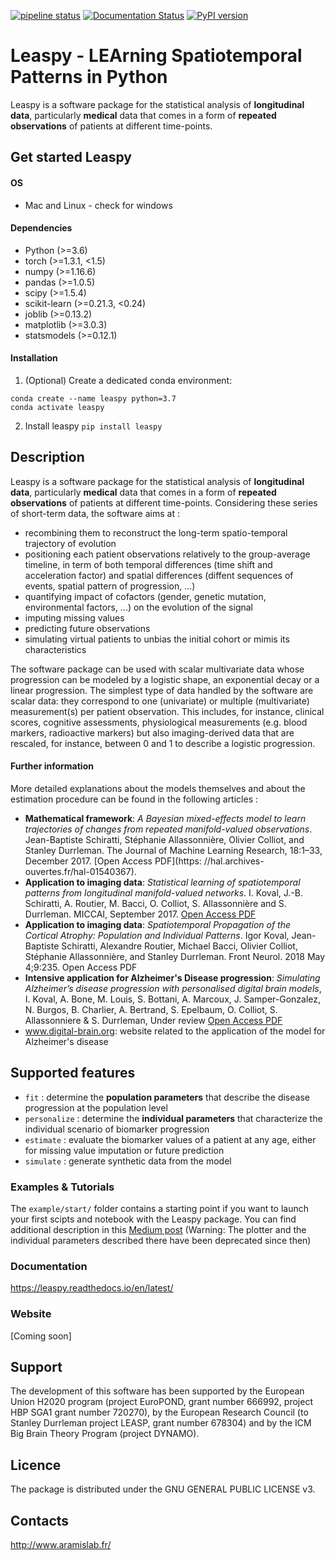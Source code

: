 [![pipeline status](https://gitlab.com/icm-institute/aramislab/leaspy/badges/master/pipeline.svg)](https://gitlab.com/icm-institute/aramislab/leaspy/commits/master)
[![Documentation Status](https://readthedocs.org/projects/leaspy/badge/?version=latest)](https://leaspy.readthedocs.io/en/latest/?badge=latest)
[![PyPI version](https://badge.fury.io/py/leaspy.svg)](https://badge.fury.io/py/leaspy)

# Leaspy - LEArning Spatiotemporal Patterns in Python
Leaspy is a software package for the statistical analysis of **longitudinal data**, particularly **medical** data that comes in a form of **repeated observations** of patients at different time-points.

## Get started Leaspy
#### OS
- Mac and Linux - check for windows

#### Dependencies

- Python (>=3.6)
- torch (>=1.3.1, <1.5)
- numpy (>=1.16.6)
- pandas (>=1.0.5)
- scipy (>=1.5.4)
- scikit-learn (>=0.21.3, <0.24)
- joblib (>=0.13.2)
- matplotlib (>=3.0.3)
- statsmodels (>=0.12.1)

#### Installation

1. (Optional) Create a dedicated conda environment:
```
conda create --name leaspy python=3.7
conda activate leaspy
```

2. Install leaspy
`pip install leaspy`



## Description
Leaspy is a software package for the statistical analysis of **longitudinal data**, particularly **medical** data that comes in a form of **repeated observations** of patients at different time-points.
Considering these series of short-term data, the software aims at :
- recombining them to reconstruct the long-term spatio-temporal trajectory of evolution
- positioning each patient observations relatively to the group-average timeline, in term of both temporal differences (time shift and acceleration factor) and spatial differences (diffent sequences of events, spatial pattern of progression, ...)
- quantifying impact of cofactors (gender, genetic mutation, environmental factors, ...) on the evolution of the signal
- imputing missing values
- predicting future observations
- simulating virtual patients to unbias the initial cohort or mimis its characteristics



The software package can be used with scalar multivariate data whose progression can be modeled by a logistic shape, an exponential decay or a linear progression.
The simplest type of data handled by the software are scalar data: they correspond to one (univariate) or multiple (multivariate) measurement(s) per patient observation.
This includes, for instance, clinical scores, cognitive assessments, physiological measurements (e.g. blood markers, radioactive markers) but also imaging-derived data that are rescaled, for instance, between 0 and 1 to describe a logistic progression.


#### Further information
More detailed explanations about the models themselves and  about the estimation procedure can be found in the following articles :

- **Mathematical framework**: *A Bayesian mixed-effects model to learn trajectories of changes from repeated manifold-valued observations*. Jean-Baptiste Schiratti, Stéphanie Allassonnière, Olivier Colliot, and Stanley Durrleman.  The Journal of Machine Learning Research, 18:1–33, December 2017. [Open Access PDF](https: //hal.archives-ouvertes.fr/hal-01540367).
- **Application to imaging data**: *Statistical learning of spatiotemporal patterns from longitudinal manifold-valued networks*. I. Koval, J.-B. Schiratti, A. Routier, M. Bacci, O. Colliot, S. Allassonnière and S. Durrleman. MICCAI, September 2017. [Open Access PDF](https://arxiv.org/pdf/1709.08491.pdf)
- **Application to imaging data**: *Spatiotemporal Propagation of the Cortical Atrophy: Population and Individual Patterns*. Igor Koval, Jean-Baptiste Schiratti, Alexandre Routier, Michael Bacci, Olivier Colliot, Stéphanie Allassonnière, and Stanley Durrleman. Front Neurol. 2018 May 4;9:235. Open Access PDF
- **Intensive application for Alzheimer's Disease progression**: *Simulating Alzheimer’s disease progression with personalised digital brain models*, I. Koval, A. Bone, M. Louis, S. Bottani, A. Marcoux, J. Samper-Gonzalez, N. Burgos, B. Charlier, A. Bertrand, S. Epelbaum, O. Colliot, S. Allassonniere & S. Durrleman, Under review [Open Access PDF](https://hal.inria.fr/hal-01964821/file/SimulatingAlzheimer_low_resolution%20%281%29.pdf)
- www.digital-brain.org: website related to the application of the model for Alzheimer's disease

## Supported features
- `fit` : determine the **population parameters** that describe the disease progression at the population level
- `personalize` : determine the **individual parameters** that characterize the individual scenario of biomarker progression
- `estimate` : evaluate the biomarker values of a patient at any age, either for missing value imputation or future prediction
- `simulate` : generate synthetic data from the model


### Examples & Tutorials
The `example/start/` folder contains a starting point if you want to launch your first scipts and notebook with the Leaspy package.
You can find additional description in this [Medium post](https://medium.com/@igoroa/analysis-of-longitudinal-data-made-easy-with-leaspy-f8d529fcb5f8) (Warning: The plotter and the individual parameters described there have been deprecated since then)

### Documentation
https://leaspy.readthedocs.io/en/latest/

### Website
[Coming soon]

## Support

The development of this software has been supported by the European Union H2020 program (project EuroPOND, grant number 666992, project HBP SGA1 grant number 720270), by the European Research Council (to Stanley Durrleman project LEASP, grant number 678304) and by the ICM Big Brain Theory Program (project DYNAMO).

## Licence

The package is distributed under the GNU GENERAL PUBLIC LICENSE v3.

## Contacts
http://www.aramislab.fr/
